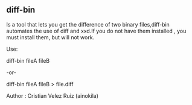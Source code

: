 ## diff-bin

Is a tool that lets you get the difference of two binary files,diff-bin automates the use of diff and xxd.If you do not have them installed , you must install them, but will not work.

Use:

diff-bin fileA fileB

-or-

diff-bin fileA fileB > file.diff

Author : Cristian Velez Ruiz (ainokila)

